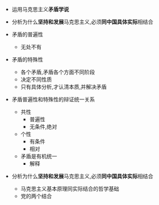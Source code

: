 - 运用马克思主义**矛盾学说**
- 分析为什么**坚持和发展**马克思主义,必须**同中国具体实际**相结合

- 矛盾的普遍性
	- 无处不有
- 矛盾的特殊性
	- 各个矛盾,矛盾各个方面不同阶段
	- 决定不同性质
	- 只有具体分析,才认清本质,并解决矛盾
- 矛盾普遍性和特殊性的辩证统一关系
	- 共性
		- 普遍性
		- 无条件,绝对
	- 个性
		- 有条件
		- 相对
	- 矛盾是有机统一
		- 解释
- 分析为什么**坚持和发展**马克思主义,必须**同中国具体实际**相结合
	- 马克思主义基本原理同实际结合的哲学基础
	- 党的两个结合